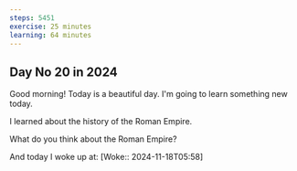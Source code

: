 ```yaml
---
steps: 5451
exercise: 25 minutes
learning: 64 minutes
---
```

## Day No 20 in 2024
Good morning! Today is a beautiful day.
I'm going to learn something new today.

I learned about the history of the Roman Empire.

What do you think about the Roman Empire?

And today I woke up at: [Woke:: 2024-11-18T05:58]